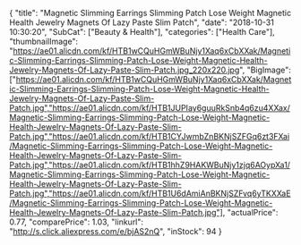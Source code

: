{
	"title": "Magnetic Slimming Earrings Slimming Patch Lose Weight Magnetic Health Jewelry Magnets Of Lazy Paste Slim Patch",
	"date": "2018-10-31 10:30:20",
	"SubCat": ["Beauty & Health"],
	"categories": ["Health Care"],
	"thumbnailImage": "https://ae01.alicdn.com/kf/HTB1wCQuHGmWBuNjy1Xaq6xCbXXak/Magnetic-Slimming-Earrings-Slimming-Patch-Lose-Weight-Magnetic-Health-Jewelry-Magnets-Of-Lazy-Paste-Slim-Patch.jpg_220x220.jpg",
	"BigImage": ["https://ae01.alicdn.com/kf/HTB1wCQuHGmWBuNjy1Xaq6xCbXXak/Magnetic-Slimming-Earrings-Slimming-Patch-Lose-Weight-Magnetic-Health-Jewelry-Magnets-Of-Lazy-Paste-Slim-Patch.jpg","https://ae01.alicdn.com/kf/HTB1JUPIay6guuRkSnb4q6zu4XXax/Magnetic-Slimming-Earrings-Slimming-Patch-Lose-Weight-Magnetic-Health-Jewelry-Magnets-Of-Lazy-Paste-Slim-Patch.jpg","https://ae01.alicdn.com/kf/HTB1CYJwmbZnBKNjSZFGq6zt3FXai/Magnetic-Slimming-Earrings-Slimming-Patch-Lose-Weight-Magnetic-Health-Jewelry-Magnets-Of-Lazy-Paste-Slim-Patch.jpg","https://ae01.alicdn.com/kf/HTB1hhZ9HAKWBuNjy1zjq6AOypXa1/Magnetic-Slimming-Earrings-Slimming-Patch-Lose-Weight-Magnetic-Health-Jewelry-Magnets-Of-Lazy-Paste-Slim-Patch.jpg","https://ae01.alicdn.com/kf/HTB1U6dAmiAnBKNjSZFvq6yTKXXaE/Magnetic-Slimming-Earrings-Slimming-Patch-Lose-Weight-Magnetic-Health-Jewelry-Magnets-Of-Lazy-Paste-Slim-Patch.jpg"],
	"actualPrice": 0.77,
	"comparePrice": 1.03,
	"linkurl": "http://s.click.aliexpress.com/e/bjAS2nQ",
	"inStock": 94
}
